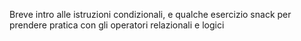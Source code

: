 Breve intro alle istruzioni condizionali, e qualche esercizio snack per prendere pratica con gli operatori relazionali e logici